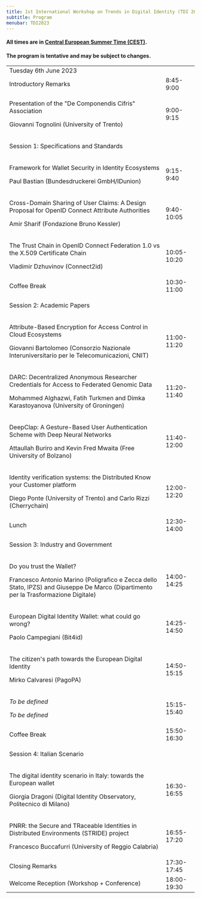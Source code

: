 ```yaml
---
title: 1st International Workshop on Trends in Digital Identity (TDI 2023)
subtitle: Program
menubar: TDI2023
---
```


<div class="text-center">
  <h4>All times are in <a href="https://time.is/en/CEST" target="_blank">Central European Summer Time (CEST)</a>.</h4>
  <h4>The program is tentative and may be subject to changes.</h4>
</div>

<table class="bordered program" width="100%">
  <tr class="day">
    <td colspan="2">
      Tuesday 6th June 2023
    </td>
  </tr>

  <tr class="institutional">
    <td>Introductory Remarks</td>
    <td>8:45-9:00</td>
  </tr>

  <tr>
    <td class="talk">
      <p class="title">Presentation of the "De Componendis Cifris" Association</p>
      <p class="speakers">Giovanni Tognolini (University of Trento)</p>
    </td>
    <td>9:00-9:15</td>
  </tr>

  <tr class="session">
    <td colspan="2">
      <p class="title">Session 1: Specifications and Standards</p>
    </td>
  </tr>
  <tr>
    <td class="talk">
      <p class="title">Framework for Wallet Security in Identity Ecosystems</p>
      <p class="speakers">Paul Bastian (Bundesdruckerei GmbH/IDunion)</p>
    </td>
    <td>9:15-9:40</td>
  </tr>
  <tr>
    <td class="talk">
      <p class="title">Cross-Domain Sharing of User Claims: A Design Proposal for OpenID Connect Attribute Authorities</p>
      <p class="speakers">Amir Sharif (Fondazione Bruno Kessler)</p>
    </td>
    <td>9:40-10:05</td>
  </tr>
  <tr>
    <td class="talk">
      <p class="title">The Trust Chain in OpenID Connect Federation 1.0 vs the X.509 Certificate Chain</p>
      <p class="speakers">Vladimir Dzhuvinov (Connect2id)</p>
    </td>
    <td>10:05-10:20</td>
  </tr>  

  <tr class="recreational">
    <td>Coffee Break</td>
    <td>10:30-11:00</td>
  </tr>

  <tr class="session">
    <td colspan="2">
      <p class="title">Session 2: Academic Papers</p>
    </td>
  </tr>
  <tr>
    <td class="paper">
      <p class="title">Attribute-Based Encryption for Access Control in Cloud Ecosystems</p>
      <p class="authors">Giovanni Bartolomeo (Consorzio Nazionale Interuniversitario per le Telecomunicazioni, CNIT)</p>
    </td>
    <td>11:00-11:20</td>
  </tr>
  <tr>
    <td class="paper">
      <p class="title">DARC: Decentralized Anonymous Researcher Credentials for Access to Federated Genomic Data</p>
      <p class="authors">Mohammed Alghazwi, Fatih Turkmen and Dimka Karastoyanova (University of Groningen)</p>
    </td>
    <td>11:20-11:40</td>
  </tr>
  <tr>
    <td class="paper">
      <p class="title">DeepClap: A Gesture-Based User Authentication Scheme with Deep Neural Networks</p>
      <p class="authors">Attaullah Buriro and Kevin Fred Mwaita (Free University of Bolzano)</p>
    </td>
    <td>11:40-12:00</td>
  </tr>
  <tr>
    <td class="paper">
      <p class="title">Identity verification systems: the Distributed Know your Customer platform</p>
      <p class="authors">Diego Ponte (University of Trento) and Carlo Rizzi (Cherrychain)</p>
    </td>
    <td>12:00-12:20</td>
  </tr>

  <tr class="recreational">
    <td>Lunch</td>
    <td>12:30-14:00</td>
  </tr>

  <tr class="session">
    <td colspan="2">
      <p class="title">Session 3: Industry and Government</p>
    </td>
  </tr>
  <tr>
    <td class="talk">
      <p class="title">Do you trust the Wallet?</p>
      <p class="speakers">Francesco Antonio Marino (Poligrafico e Zecca dello Stato, IPZS) and Giuseppe De Marco (Dipartimento per la Trasformazione Digitale)</p>
    </td>
    <td>14:00-14:25</td>
  </tr>
  <tr>
    <td class="talk">
      <p class="title">European Digital Identity Wallet: what could go wrong?</p>
      <p class="speakers">Paolo Campegiani (Bit4id)</p>
    </td>
    <td>14:25-14:50</td>
  </tr>
  <tr>
    <td class="talk">
      <p class="title">The citizen's path towards the European Digital Identity</p>
      <p class="speakers">Mirko Calvaresi (PagoPA)</p>
    </td>
    <td>14:50-15:15</td>
  </tr>
  <tr>
    <td class="talk">
      <p class="title"><i>To be defined</i></p>
      <p class="speakers"><i>To be defined</i></p>
    </td>
    <td>15:15-15:40</td>
  </tr>

  <tr class="recreational">
    <td>Coffee Break</td>
    <td>15:50-16:30</td>
  </tr>

  <tr class="session">
    <td colspan="2">
      <p class="title">Session 4: Italian Scenario</p>
    </td>
  </tr>
  <tr>
    <td class="talk">
      <p class="title">The digital identity scenario in Italy: towards the European wallet</p>
      <p class="speakers">Giorgia Dragoni (Digital Identity Observatory, Politecnico di Milano)</p>
    </td>
    <td>16:30-16:55</td>
  </tr>
  <tr>
    <td class="talk">
      <p class="title">PNRR: the Secure and TRaceable Identities in Distributed Environments (STRIDE) project</p>
      <p class="speakers">Francesco Buccafurri (University of Reggio Calabria)</p>
    </td>
    <td>16:55-17:20</td>
  </tr>

  <tr class="institutional">
    <td>Closing Remarks</td>
    <td>17:30-17:45</td>
  </tr>

  <tr class="recreational">
    <td>Welcome Reception (Workshop + Conference)</td>
    <td>18:00-19:30</td>
  </tr>
</table>